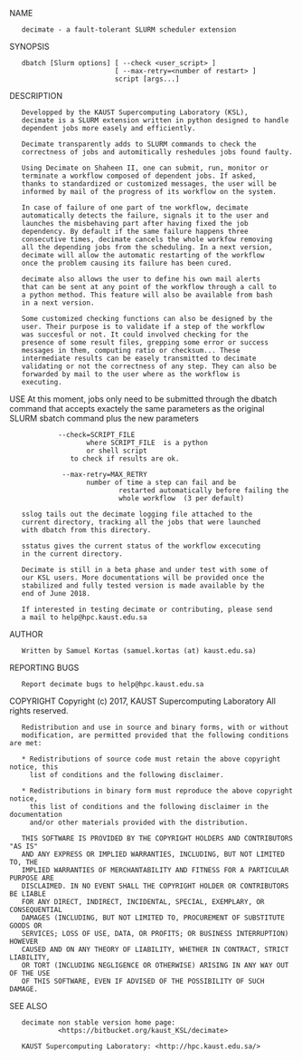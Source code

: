 NAME

       decimate - a fault-tolerant SLURM scheduler extension

SYNOPSIS

       dbatch [Slurm options] [ --check <user_script> ]
                              [ --max-retry=<number of restart> ]
                              script [args...]

DESCRIPTION

       Developped by the KAUST Supercomputing Laboratory (KSL),
       decimate is a SLURM extension written in python designed to handle
       dependent jobs more easely and efficiently.

       Decimate transparently adds to SLURM commands to check the
       correctness of jobs and automitically reshedules jobs found faulty.

       Using Decimate on Shaheen II, one can submit, run, monitor or
       terminate a workflow composed of dependent jobs. If asked,
       thanks to standardized or customized messages, the user will be
       informed by mail of the progress of its workflow on the system.

       In case of failure of one part of tne workflow, decimate
       automatically detects the failure, signals it to the user and
       launches the misbehaving part after having fixed the job
       dependency. By default if the same failure happens three
       consecutive times, decimate cancels the whole workfow removing
       all the depending jobs from the scheduling. In a next version,
       decimate will allow the automatic restarting of the workflow
       once the problem causing its failure has been cured.

       decimate also allows the user to define his own mail alerts
       that can be sent at any point of the workflow through a call to
       a python method. This feature will also be available from bash
       in a next version.

       Some customized checking functions can also be designed by the
       user. Their purpose is to validate if a step of the workflow
       was succesful or not. It could involved checking for the
       presence of some result files, grepping some error or success
       messages in them, computing ratio or checksum... These
       intermediate results can be easely transmitted to decimate
       validating or not the correctness of any step. They can also be
       forwarded by mail to the user where as the workflow is
       executing.

USE
       At this moment, jobs only need to be submitted through the
           dbatch
       command that accepts exactely the same parameters as the
       original SLURM sbatch command plus the new parameters
       
                --check=SCRIPT_FILE
		               where SCRIPT_FILE  is a python
		               or shell script
			       to check if results are ok.

                 --max-retry=MAX_RETRY
		               number of time a step can fail and be
                               restarted automatically before failing the 
                               whole workflow  (3 per default)

       sslog tails out the decimate logging file attached to the
       current directory, tracking all the jobs that were launched
       with dbatch from this directory.

       sstatus gives the current status of the workflow excecuting
       in the current directory.
       
       Decimate is still in a beta phase and under test with some of
       our KSL users. More documentations will be provided once the
       stabilized and fully tested version is made available by the
       end of June 2018.

       If interested in testing decimate or contributing, please send
       a mail to help@hpc.kaust.edu.sa

AUTHOR

       Written by Samuel Kortas (samuel.kortas (at) kaust.edu.sa)

REPORTING BUGS

       Report decimate bugs to help@hpc.kaust.edu.sa


COPYRIGHT
       Copyright (c) 2017, KAUST Supercomputing Laboratory
       All rights reserved.

       Redistribution and use in source and binary forms, with or without
       modification, are permitted provided that the following conditions are met:

       * Redistributions of source code must retain the above copyright notice, this
         list of conditions and the following disclaimer.

       * Redistributions in binary form must reproduce the above copyright notice,
         this list of conditions and the following disclaimer in the documentation
         and/or other materials provided with the distribution.

       THIS SOFTWARE IS PROVIDED BY THE COPYRIGHT HOLDERS AND CONTRIBUTORS "AS IS"
       AND ANY EXPRESS OR IMPLIED WARRANTIES, INCLUDING, BUT NOT LIMITED TO, THE
       IMPLIED WARRANTIES OF MERCHANTABILITY AND FITNESS FOR A PARTICULAR PURPOSE ARE
       DISCLAIMED. IN NO EVENT SHALL THE COPYRIGHT HOLDER OR CONTRIBUTORS BE LIABLE
       FOR ANY DIRECT, INDIRECT, INCIDENTAL, SPECIAL, EXEMPLARY, OR CONSEQUENTIAL
       DAMAGES (INCLUDING, BUT NOT LIMITED TO, PROCUREMENT OF SUBSTITUTE GOODS OR
       SERVICES; LOSS OF USE, DATA, OR PROFITS; OR BUSINESS INTERRUPTION) HOWEVER
       CAUSED AND ON ANY THEORY OF LIABILITY, WHETHER IN CONTRACT, STRICT LIABILITY,
       OR TORT (INCLUDING NEGLIGENCE OR OTHERWISE) ARISING IN ANY WAY OUT OF THE USE
       OF THIS SOFTWARE, EVEN IF ADVISED OF THE POSSIBILITY OF SUCH DAMAGE.

SEE ALSO

       decimate non stable version home page:
                <https://bitbucket.org/kaust_KSL/decimate>
		
       KAUST Supercomputing Laboratory: <http://hpc.kaust.edu.sa/>
